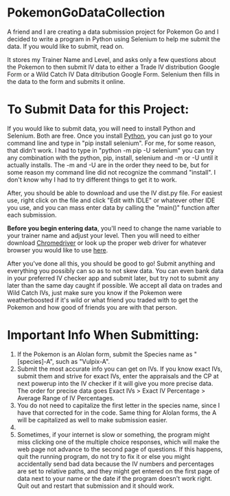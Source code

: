 # PokemonGoDataCollection
A friend and I are creating a data submission project for Pokemon Go and I decided to write a program in Python using Selenium to help me submit the data. If you would like to submit, read on.

It stores my Trainer Name and Level, and asks only a few questions about the Pokemon to then submit IV data to either a Trade IV distribution Google Form or a Wild Catch IV Data ditribution Google Form. Selenium then fills in the data to the form and submits it online.


<h1>To Submit Data for this Project:</h1>

If you would like to submit data, you will need to install Python and Selenium. Both are free. Once you install <a href="https://www.python.org/downloads/">Python</a>, you can just go to your command line and type in "pip install selenium". For me, for some reason, that didn't work. I had to type in "python -m pip -U selenium" you can try any combination with the python, pip, install, selenium and -m or -U until it actually installs. The -m and -U are in the order they need to be, but for some reason my command line did not recognize the command "install". I don't know why I had to try different things to get it to work. 

After, you should be able to download and use the IV dist.py file. For easiest use, right click on the file and click "Edit with IDLE" or whatever other IDE you use, and you can mass enter data by calling the "main()" function after each submission.

<strong>Before you begin entering data</strong>, you'll need to change the name variable to your trainer name and adjust your level. Then you will need to either download <a href="http://chromedriver.chromium.org/">Chromedriver</a>  or look up the proper web driver for whatever browser you would like to use <a href="https://www.seleniumhq.org/about/platforms.jsp#browsers">here</a>.

After you've done all this, you should be good to go! Submit anything and everything you possibly can so as to not skew data. You can even bank data in your preferred IV checker app and submit later, but try not to submit any later than the same day caught if possible. We accept all data on trades and Wild Catch IVs, just make sure you know if the Pokemon were weatherboosted if it's wild or what friend you traded with to get the Pokemon and how good of friends you are with that person.

<h1>Important Info When Submitting:</h1>

<ol>
  <li>If the Pokemon is an Alolan form, submit the Species name as "[species]-A", such as "Vulpix-A".</li>
  <li>Submit the most accurate info you can get on IVs. If you know exact IVs, submit them and strive for exact IVs, enter the appraisals and the CP at next powerup into the IV checker if it will give you more precise data. The order for precise data goes Exact IVs > Exact IV Percentage > Average Range of IV Percentages.</li>
  <li>You do not need to capitalize the first letter in the species name, since I have that corrected for in the code. Same thing for Alolan forms, the A will be capitalized as well to make submission easier.<li>
  <li>Sometimes, if your internet is slow or something, the program might miss clicking one of the multiple choice responses, which will make the web page not advance to the second page of questions. If this happens, quit the running program, do not try to fix it or else you might accidentally send bad data because the IV numbers and percentages are set to relative paths, and they might get entered on the first page of data next to your name or the date if the program doesn't work right. Quit out and restart that submission and it should work.</li>
</ol>
